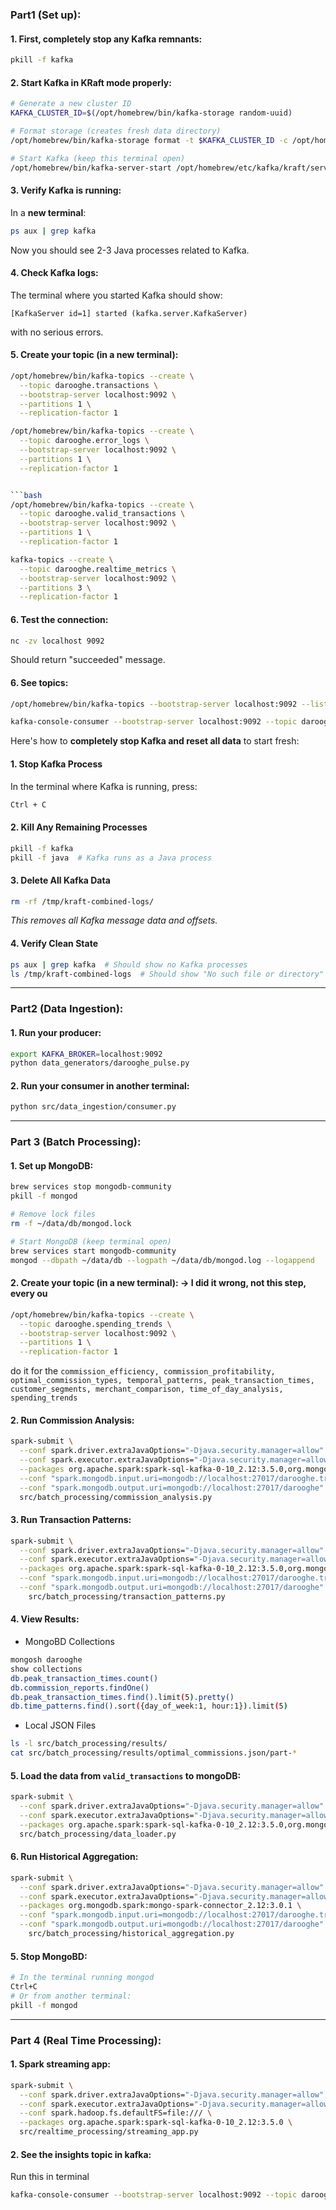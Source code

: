 
### **Part1 (Set up):**

#### 1. First, completely stop any Kafka remnants:
```bash
pkill -f kafka
```

#### 2. Start Kafka in KRaft mode properly:
```bash
# Generate a new cluster ID
KAFKA_CLUSTER_ID=$(/opt/homebrew/bin/kafka-storage random-uuid)

# Format storage (creates fresh data directory)
/opt/homebrew/bin/kafka-storage format -t $KAFKA_CLUSTER_ID -c /opt/homebrew/etc/kafka/kraft/server.properties

# Start Kafka (keep this terminal open)
/opt/homebrew/bin/kafka-server-start /opt/homebrew/etc/kafka/kraft/server.properties
```

#### 3. Verify Kafka is running:
In a **new terminal**:
```bash
ps aux | grep kafka
```
Now you should see 2-3 Java processes related to Kafka.

#### 4. Check Kafka logs:
The terminal where you started Kafka should show:
```
[KafkaServer id=1] started (kafka.server.KafkaServer)
```
with no serious errors.

#### 5. Create your topic (in a new terminal):
```bash
/opt/homebrew/bin/kafka-topics --create \
  --topic darooghe.transactions \
  --bootstrap-server localhost:9092 \
  --partitions 1 \
  --replication-factor 1
```

```bash
/opt/homebrew/bin/kafka-topics --create \
  --topic darooghe.error_logs \
  --bootstrap-server localhost:9092 \
  --partitions 1 \
  --replication-factor 1
  ```
```bash

```bash
/opt/homebrew/bin/kafka-topics --create \
  --topic darooghe.valid_transactions \
  --bootstrap-server localhost:9092 \
  --partitions 1 \
  --replication-factor 1
```

```bash
kafka-topics --create \
  --topic darooghe.realtime_metrics \
  --bootstrap-server localhost:9092 \
  --partitions 3 \
  --replication-factor 1
  ```

#### 6. Test the connection:
```bash
nc -zv localhost 9092
```
Should return "succeeded" message.


#### 6. See topics:
```bash
/opt/homebrew/bin/kafka-topics --bootstrap-server localhost:9092 --list
```
```bash
kafka-console-consumer --bootstrap-server localhost:9092 --topic darooghe.valid_transactions --from-beginning
```


Here's how to **completely stop Kafka and reset all data** to start fresh:

#### 1. Stop Kafka Process
In the terminal where Kafka is running, press:
```bash
Ctrl + C
```

#### 2. Kill Any Remaining Processes
```bash
pkill -f kafka
pkill -f java  # Kafka runs as a Java process
```

#### 3. Delete All Kafka Data
```bash
rm -rf /tmp/kraft-combined-logs/
```
*This removes all Kafka message data and offsets.*

#### 4. Verify Clean State
```bash
ps aux | grep kafka  # Should show no Kafka processes
ls /tmp/kraft-combined-logs  # Should show "No such file or directory"
```

---

### **Part2 (Data Ingestion):**


#### 1. Run your producer:
```bash
export KAFKA_BROKER=localhost:9092
python data_generators/darooghe_pulse.py
```

#### 2. Run your consumer in another terminal:
```bash
python src/data_ingestion/consumer.py
```


---

### **Part 3 (Batch Processing):**

#### 1. Set up MongoDB:
```bash
brew services stop mongodb-community
pkill -f mongod

# Remove lock files
rm -f ~/data/db/mongod.lock

# Start MongoDB (keep terminal open)
brew services start mongodb-community
mongod --dbpath ~/data/db --logpath ~/data/db/mongod.log --logappend
```


#### 2. Create your topic (in a new terminal): -> I did it wrong, not this step, every ou

```bash
/opt/homebrew/bin/kafka-topics --create \
  --topic darooghe.spending_trends \
  --bootstrap-server localhost:9092 \
  --partitions 1 \
  --replication-factor 1
```

do it for the `commission_efficiency, commission_profitability, optimal_commission_types, temporal_patterns, peak_transaction_times, customer_segments, merchant_comparison, time_of_day_analysis, spending_trends`



#### 2. Run Commission Analysis:
```bash
spark-submit \
  --conf spark.driver.extraJavaOptions="-Djava.security.manager=allow" \
  --conf spark.executor.extraJavaOptions="-Djava.security.manager=allow" \
  --packages org.apache.spark:spark-sql-kafka-0-10_2.12:3.5.0,org.mongodb.spark:mongo-spark-connector_2.12:3.0.1 \
  --conf "spark.mongodb.input.uri=mongodb://localhost:27017/darooghe.transactions" \
  --conf "spark.mongodb.output.uri=mongodb://localhost:27017/darooghe" \
  src/batch_processing/commission_analysis.py
```


#### 3. Run Transaction Patterns:
```bash
spark-submit \
  --conf spark.driver.extraJavaOptions="-Djava.security.manager=allow" \
  --conf spark.executor.extraJavaOptions="-Djava.security.manager=allow" \
  --packages org.apache.spark:spark-sql-kafka-0-10_2.12:3.5.0,org.mongodb.spark:mongo-spark-connector_2.12:3.0.1 \
  --conf "spark.mongodb.input.uri=mongodb://localhost:27017/darooghe.transactions" \
  --conf "spark.mongodb.output.uri=mongodb://localhost:27017/darooghe" \
    src/batch_processing/transaction_patterns.py
```


#### 4. View Results:

- MongoBD Collections
```bash
mongosh darooghe
show collections
db.peak_transaction_times.count()
db.commission_reports.findOne()
db.peak_transaction_times.find().limit(5).pretty()
db.time_patterns.find().sort({day_of_week:1, hour:1}).limit(5)
```
- Local JSON Files
```bash
ls -l src/batch_processing/results/
cat src/batch_processing/results/optimal_commissions.json/part-*
```  

#### 5. Load the data from `valid_transactions` to mongoDB:
```bash
spark-submit \
  --conf spark.driver.extraJavaOptions="-Djava.security.manager=allow" \
  --conf spark.executor.extraJavaOptions="-Djava.security.manager=allow" \
  --packages org.apache.spark:spark-sql-kafka-0-10_2.12:3.5.0,org.mongodb.spark:mongo-spark-connector_2.12:3.0.1 \
  src/batch_processing/data_loader.py
```

#### 6. Run Historical Aggregation:
```bash
spark-submit \
  --conf spark.driver.extraJavaOptions="-Djava.security.manager=allow" \
  --conf spark.executor.extraJavaOptions="-Djava.security.manager=allow" \
  --packages org.mongodb.spark:mongo-spark-connector_2.12:3.0.1 \
  --conf "spark.mongodb.input.uri=mongodb://localhost:27017/darooghe.transactions" \
  --conf "spark.mongodb.output.uri=mongodb://localhost:27017/darooghe" \
    src/batch_processing/historical_aggregation.py
```

#### 5. Stop MongoBD:
```bash
# In the terminal running mongod
Ctrl+C
# Or from another terminal:
pkill -f mongod
```

---

### **Part 4 (Real Time Processing):**

#### 1. Spark streaming app:

```bash
spark-submit \
  --conf spark.driver.extraJavaOptions="-Djava.security.manager=allow" \
  --conf spark.executor.extraJavaOptions="-Djava.security.manager=allow" \
  --conf spark.hadoop.fs.defaultFS=file:/// \
  --packages org.apache.spark:spark-sql-kafka-0-10_2.12:3.5.0 \
  src/realtime_processing/streaming_app.py
```

#### 2. See the insights topic in kafka:
Run this in terminal
```bash
kafka-console-consumer --bootstrap-server localhost:9092 --topic darooghe.insights --from-beginning
```

